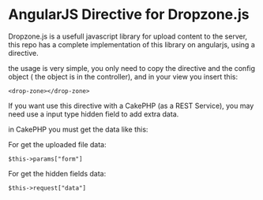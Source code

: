 # AngularJS Directive for Dropzone.js

Dropzone.js is a usefull javascript library for upload content to the server, this repo has a complete implementation of this library on angularjs, using a directive.

the usage is very simple, you only need to copy the directive and the config object ( the object is in the controller), and in your view you insert this:

```
<drop-zone></drop-zone>
```

If you want use this directive with a CakePHP (as a REST Service), you may need use a input type hidden field to add extra data.

in CakePHP you must get the data like this:

For get the uploaded file data:

```
$this->params["form"]
```

For get the hidden fields data:

```
$this->request["data"]
```
